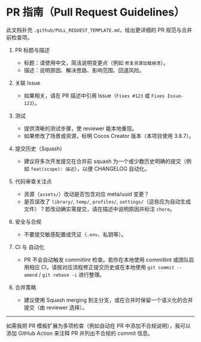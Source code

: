 # PR 指南（Pull Request Guidelines）

此文档补充 `.github/PULL_REQUEST_TEMPLATE.md`，给出更详细的 PR 规范与合并前检查项。

1. PR 标题与描述
   - 标题：请使用中文，简洁说明变更点（例如 `修复资源加载崩溃`）。
   - 描述：说明原因、解决思路、影响范围、回退风险。

2. 关联 Issue
   - 如果相关，请在 PR 描述中引用 Issue（`Fixes #123` 或 `Fixes Issue-123`）。

3. 测试
   - 提供清晰的测试步骤，使 reviewer 能本地重现。
   - 如果修改了场景或资源，标明 Cocos Creator 版本（本项目使用 3.8.7）。

4. 提交历史（Squash）
   - 建议将多次开发提交在合并前 squash 为一个或少数历史明确的提交（例如 `feat(scope): 描述`），以便 CHANGELOG 自动化。

5. 代码审查关注点
   - 资源（`assets/`）改动是否包含对应 meta/uuid 变更？
   - 是否误改了 `library/`, `temp/`, `profiles/`, `settings/`（这些应为自动生成文件）？若改动确实需提交，请在描述中说明原因并标注 `chore`。

6. 安全与合规
   - 不要提交敏感配置或凭证（`.env`、私钥等）。

7. CI 与 自动化
   - PR 不会自动触发 commitlint 检查。若你在本地使用 commitlint 或团队启用相应 CI，请按对应流程修正提交历史或在本地使用 `git commit --amend` / `git rebase -i` 进行整理。

8. 合并策略
   - 建议使用 Squash merging 到主分支，或在合并时保留一个语义化的合并提交（由 reviewer 选择）。

---

如需我把 PR 模板扩展为多项检查（例如自动在 PR 中添加不合规说明），我可以添加 GitHub Action 来注释 PR 并列出不合规的 commit 信息。